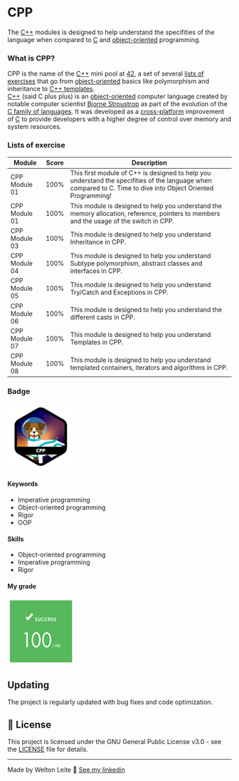 # CPP
The [C++](https://en.wikipedia.org/wiki/C%2B%2B) modules is designed to help understand the specifities of the language when compared to [C](https://en.wikipedia.org/wiki/C_(programming_language)) and [object-oriented](https://www.w3schools.com/cpp/cpp_oop.asp) programming.

### What is CPP?
CPP is the name of the [C++](https://en.wikipedia.org/wiki/C%2B%2B) mini pool at [42](42sp.org.br), a set of several [lists of exercises](#lists-of-exercise) that go from [object-oriented](https://www.w3schools.com/cpp/cpp_oop.asp) basics like polymorphism and inheritance to [C++ templates](https://en.wikipedia.org/wiki/C%2B%2B).
<br/>
[C++](https://en.wikipedia.org/wiki/C%2B%2B) (said C plus plus) is an [object-oriented](object-oriented) computer language created by notable computer scientist [Bjorne Stroustrop](https://en.wikipedia.org/wiki/Bjarne_Stroustrup) as part of the evolution of the [C family of languages](https://en.wikipedia.org/wiki/List_of_C-family_programming_languages). It was developed as a [cross-platform](https://en.wikipedia.org/wiki/Cross-platform_software) improvement of [C](https://en.wikipedia.org/wiki/C_(programming_language)) to provide developers with a higher degree of control over memory and system resources.

### Lists of exercise
|Module|Score|Description|
|---|---|---|
|CPP Module 01|100%|This first module of C++ is designed to help you understand the specifities of the language when compared to C. Time to dive into Object Oriented Programming!|
|CPP Module 01|100%|This module is designed to help you understand the memory allocation, reference, pointers to members and the usage of the switch in CPP.|
|CPP Module 03|100%|This module is designed to help you understand Inheritance in CPP.|
|CPP Module 04|100%|This module is designed to help you understand Subtype polymorphism, abstract classes and interfaces in CPP.|
|CPP Module 05|100%|This module is designed to help you understand Try/Catch and Exceptions in CPP.|
|CPP Module 06|100%|This module is designed to help you understand the different casts in CPP.|
|CPP Module 07|100%|This module is designed to help you understand Templates in CPP.|
|CPP Module 08|100%|This module is designed to help you understand templated containers, iterators and algorithms in CPP.|


### Badge
<img src="./images/cppn.png" width="150" height="150"/>

#### Keywords
- Imperative programming
- Object-oriented programming
- Rigor
- OOP

#### Skills
- Object-oriented programming
- Imperative programming
- Rigor

#### My grade
<img src="./images/score2.png" width="150" height="150"/>

## Updating

The project is regularly updated with bug fixes and code optimization.

## 📝 License

This project is licensed under the GNU General Public License v3.0 - see the [LICENSE](LICENSE) file for details.

---

Made by Welton Leite 👋 [See my linkedin](https://www.linkedin.com/in/welton-leite-b3492985/)
